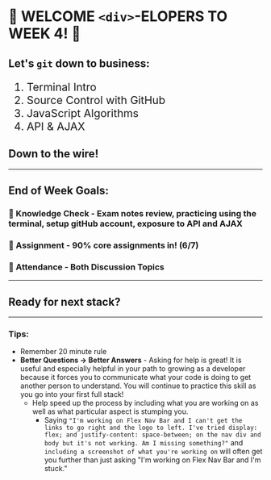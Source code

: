 # :tada: WELCOME `<div>`-ELOPERS TO WEEK 4! :tada:
## Let's `git` down to business:
<ol style="font-size: 16pt">
<li>Terminal Intro</li>
<li>Source Control with GitHub</li>
<li>JavaScript Algorithms</li>
<li>API & AJAX</li>
</ol>

## Down to the wire!
---
## End of Week Goals:
### 🎯 Knowledge Check - Exam notes review, practicing using the terminal, setup gitHub account, exposure to API and AJAX
### :pushpin: Assignment - 90% core assignments in! (6/7)
### :pushpin: Attendance - Both Discussion Topics
---
## Ready for next stack?
---
### Tips:
- Remember 20 minute rule
- **Better Questions -> Better Answers** - Asking for help is great! It is useful and especially helpful in your path to growing as a developer because it forces you to communicate what your code is doing to get another person to understand. You will continue to practice this skill as you go into your first full stack!
  - Help speed up the process by including what you are working on as well as what particular aspect is stumping you.
    - Saying `"I'm working on Flex Nav Bar and I can't get the links to go right and the logo to left. I've tried display: flex; and justify-content: space-between; on the nav div and body but it's not working. Am I missing something?"` and `including a screenshot of what you're working on` will often get you further than just asking "I'm working on Flex Nav Bar and I'm stuck."